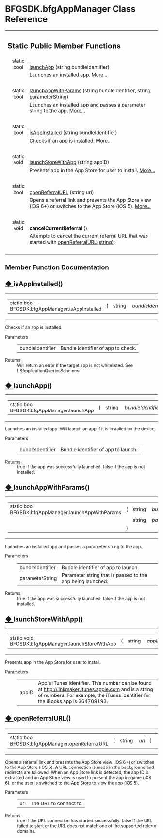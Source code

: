 # BFGSDK.bfgAppManager Class Reference

<div class="contents"><table class="memberdecls"><tr class="heading"><td colspan="2"><h2 class="groupheader"><a id="pub-static-methods" name="pub-static-methods"></a> Static Public Member Functions</h2></td></tr><tr class="memitem:aacb12f387fcd7a47eb165ac46be9dc2e"><td class="memItemLeft" align="right" valign="top">static bool&#160;</td><td class="memItemRight" valign="bottom"><a class="el" href="class_b_f_g_s_d_k_1_1bfg_app_manager.html#aacb12f387fcd7a47eb165ac46be9dc2e">launchApp</a> (string bundleIdentifier)</td></tr><tr class="memdesc:aacb12f387fcd7a47eb165ac46be9dc2e"><td class="mdescLeft">&#160;</td><td class="mdescRight">Launches an installed app.  <a href="class_b_f_g_s_d_k_1_1bfg_app_manager.html#aacb12f387fcd7a47eb165ac46be9dc2e">More...</a><br /></td></tr><tr class="separator:aacb12f387fcd7a47eb165ac46be9dc2e"><td class="memSeparator" colspan="2">&#160;</td></tr><tr class="memitem:a288912a017d8a2c2677b8b8b9ba7a0b0"><td class="memItemLeft" align="right" valign="top">static bool&#160;</td><td class="memItemRight" valign="bottom"><a class="el" href="class_b_f_g_s_d_k_1_1bfg_app_manager.html#a288912a017d8a2c2677b8b8b9ba7a0b0">launchAppWithParams</a> (string bundleIdentifier, string parameterString)</td></tr><tr class="memdesc:a288912a017d8a2c2677b8b8b9ba7a0b0"><td class="mdescLeft">&#160;</td><td class="mdescRight">Launches an installed app and passes a parameter string to the app.  <a href="class_b_f_g_s_d_k_1_1bfg_app_manager.html#a288912a017d8a2c2677b8b8b9ba7a0b0">More...</a><br /></td></tr><tr class="separator:a288912a017d8a2c2677b8b8b9ba7a0b0"><td class="memSeparator" colspan="2">&#160;</td></tr><tr class="memitem:a3da13117b8d17916fb25db7f16ca38a4"><td class="memItemLeft" align="right" valign="top">static bool&#160;</td><td class="memItemRight" valign="bottom"><a class="el" href="class_b_f_g_s_d_k_1_1bfg_app_manager.html#a3da13117b8d17916fb25db7f16ca38a4">isAppInstalled</a> (string bundleIdentifier)</td></tr><tr class="memdesc:a3da13117b8d17916fb25db7f16ca38a4"><td class="mdescLeft">&#160;</td><td class="mdescRight">Checks if an app is installed.  <a href="class_b_f_g_s_d_k_1_1bfg_app_manager.html#a3da13117b8d17916fb25db7f16ca38a4">More...</a><br /></td></tr><tr class="separator:a3da13117b8d17916fb25db7f16ca38a4"><td class="memSeparator" colspan="2">&#160;</td></tr><tr class="memitem:a09a07dddd06755acce09cc106285bbce"><td class="memItemLeft" align="right" valign="top">static void&#160;</td><td class="memItemRight" valign="bottom"><a class="el" href="class_b_f_g_s_d_k_1_1bfg_app_manager.html#a09a07dddd06755acce09cc106285bbce">launchStoreWithApp</a> (string appID)</td></tr><tr class="memdesc:a09a07dddd06755acce09cc106285bbce"><td class="mdescLeft">&#160;</td><td class="mdescRight">Presents app in the App Store for user to install.  <a href="class_b_f_g_s_d_k_1_1bfg_app_manager.html#a09a07dddd06755acce09cc106285bbce">More...</a><br /></td></tr><tr class="separator:a09a07dddd06755acce09cc106285bbce"><td class="memSeparator" colspan="2">&#160;</td></tr><tr class="memitem:a1b49fc91f41b8a9fef5e47887c4cd373"><td class="memItemLeft" align="right" valign="top">static bool&#160;</td><td class="memItemRight" valign="bottom"><a class="el" href="class_b_f_g_s_d_k_1_1bfg_app_manager.html#a1b49fc91f41b8a9fef5e47887c4cd373">openReferralURL</a> (string url)</td></tr><tr class="memdesc:a1b49fc91f41b8a9fef5e47887c4cd373"><td class="mdescLeft">&#160;</td><td class="mdescRight">Opens a referral link and presents the App Store view (iOS 6+) or switches to the App Store (iOS 5).  <a href="class_b_f_g_s_d_k_1_1bfg_app_manager.html#a1b49fc91f41b8a9fef5e47887c4cd373">More...</a><br /></td></tr><tr class="separator:a1b49fc91f41b8a9fef5e47887c4cd373"><td class="memSeparator" colspan="2">&#160;</td></tr><tr class="memitem:ab6ac2f8e69d3c3cac613d3b8b96069eb"><td class="memItemLeft" align="right" valign="top"><a id="ab6ac2f8e69d3c3cac613d3b8b96069eb" name="ab6ac2f8e69d3c3cac613d3b8b96069eb"></a> static void&#160;</td><td class="memItemRight" valign="bottom"><b>cancelCurrentReferral</b> ()</td></tr><tr class="memdesc:ab6ac2f8e69d3c3cac613d3b8b96069eb"><td class="mdescLeft">&#160;</td><td class="mdescRight">Attempts to cancel the current referral URL that was started with <a class="el" href="class_b_f_g_s_d_k_1_1bfg_app_manager.html#a1b49fc91f41b8a9fef5e47887c4cd373" title="Opens a referral link and presents the App Store view (iOS 6+) or switches to the App Store (iOS 5).">openReferralURL(string)</a>: <br /></td></tr><tr class="separator:ab6ac2f8e69d3c3cac613d3b8b96069eb"><td class="memSeparator" colspan="2">&#160;</td></tr></table><h2 class="groupheader">Member Function Documentation</h2><a id="a3da13117b8d17916fb25db7f16ca38a4" name="a3da13117b8d17916fb25db7f16ca38a4"></a><h2 class="memtitle"><span class="permalink"><a href="#a3da13117b8d17916fb25db7f16ca38a4">&#9670;&nbsp;</a></span>isAppInstalled()</h2><div class="memitem"><div class="memproto"><table class="mlabels"><tr><td class="mlabels-left"><table class="memname"><tr><td class="memname">static bool BFGSDK.bfgAppManager.isAppInstalled </td><td>(</td><td class="paramtype">string&#160;</td><td class="paramname"><em>bundleIdentifier</em></td><td>)</td><td></td></tr></table></td><td class="mlabels-right"><span class="mlabels"><span class="mlabel">inline</span><span class="mlabel">static</span></span></td></tr></table></div><div class="memdoc">Checks if an app is installed. <dl class="params"><dt>Parameters</dt><dd><table class="params"><tr><td class="paramname">bundleIdentifier</td><td>Bundle identifier of app to check.</td></tr></table></dd></dl><dl class="section return"><dt>Returns</dt><dd>Will return an error if the target app is not whitelisted. See LSApplicationQueriesSchemes</dd></dl></div></div><a id="aacb12f387fcd7a47eb165ac46be9dc2e" name="aacb12f387fcd7a47eb165ac46be9dc2e"></a><h2 class="memtitle"><span class="permalink"><a href="#aacb12f387fcd7a47eb165ac46be9dc2e">&#9670;&nbsp;</a></span>launchApp()</h2><div class="memitem"><div class="memproto"><table class="mlabels"><tr><td class="mlabels-left"><table class="memname"><tr><td class="memname">static bool BFGSDK.bfgAppManager.launchApp </td><td>(</td><td class="paramtype">string&#160;</td><td class="paramname"><em>bundleIdentifier</em></td><td>)</td><td></td></tr></table></td><td class="mlabels-right"><span class="mlabels"><span class="mlabel">inline</span><span class="mlabel">static</span></span></td></tr></table></div><div class="memdoc">Launches an installed app. Will launch an app if it is installed on the device. <dl class="params"><dt>Parameters</dt><dd><table class="params"><tr><td class="paramname">bundleIdentifier</td><td>Bundle identifier of app to launch.</td></tr></table></dd></dl><dl class="section return"><dt>Returns</dt><dd>true if the app was successfully launched. false if the app is not installed.</dd></dl></div></div><a id="a288912a017d8a2c2677b8b8b9ba7a0b0" name="a288912a017d8a2c2677b8b8b9ba7a0b0"></a><h2 class="memtitle"><span class="permalink"><a href="#a288912a017d8a2c2677b8b8b9ba7a0b0">&#9670;&nbsp;</a></span>launchAppWithParams()</h2><div class="memitem"><div class="memproto"><table class="mlabels"><tr><td class="mlabels-left"><table class="memname"><tr><td class="memname">static bool BFGSDK.bfgAppManager.launchAppWithParams </td><td>(</td><td class="paramtype">string&#160;</td><td class="paramname"><em>bundleIdentifier</em>, </td></tr><tr><td class="paramkey"></td><td></td><td class="paramtype">string&#160;</td><td class="paramname"><em>parameterString</em>&#160;</td></tr><tr><td></td><td>)</td><td></td><td></td></tr></table></td><td class="mlabels-right"><span class="mlabels"><span class="mlabel">inline</span><span class="mlabel">static</span></span></td></tr></table></div><div class="memdoc">Launches an installed app and passes a parameter string to the app. <dl class="params"><dt>Parameters</dt><dd><table class="params"><tr><td class="paramname">bundleIdentifier</td><td>Bundle identifier of app to launch.</td></tr><tr><td class="paramname">parameterString</td><td>Parameter string that is passed to the app being launched.</td></tr></table></dd></dl><dl class="section return"><dt>Returns</dt><dd>true if the app was successfully launched. false if the app is not installed.</dd></dl></div></div><a id="a09a07dddd06755acce09cc106285bbce" name="a09a07dddd06755acce09cc106285bbce"></a><h2 class="memtitle"><span class="permalink"><a href="#a09a07dddd06755acce09cc106285bbce">&#9670;&nbsp;</a></span>launchStoreWithApp()</h2><div class="memitem"><div class="memproto"><table class="mlabels"><tr><td class="mlabels-left"><table class="memname"><tr><td class="memname">static void BFGSDK.bfgAppManager.launchStoreWithApp </td><td>(</td><td class="paramtype">string&#160;</td><td class="paramname"><em>appID</em></td><td>)</td><td></td></tr></table></td><td class="mlabels-right"><span class="mlabels"><span class="mlabel">inline</span><span class="mlabel">static</span></span></td></tr></table></div><div class="memdoc">Presents app in the App Store for user to install. <dl class="params"><dt>Parameters</dt><dd><table class="params"><tr><td class="paramname">appID</td><td>App's iTunes identifier. This number can be found at <a href="http://linkmaker.itunes.apple.com">http://linkmaker.itunes.apple.com</a> and is a string of numbers. For example, the iTunes identifier for the iBooks app is 364709193.</td></tr></table></dd></dl></div></div><a id="a1b49fc91f41b8a9fef5e47887c4cd373" name="a1b49fc91f41b8a9fef5e47887c4cd373"></a><h2 class="memtitle"><span class="permalink"><a href="#a1b49fc91f41b8a9fef5e47887c4cd373">&#9670;&nbsp;</a></span>openReferralURL()</h2><div class="memitem"><div class="memproto"><table class="mlabels"><tr><td class="mlabels-left"><table class="memname"><tr><td class="memname">static bool BFGSDK.bfgAppManager.openReferralURL </td><td>(</td><td class="paramtype">string&#160;</td><td class="paramname"><em>url</em></td><td>)</td><td></td></tr></table></td><td class="mlabels-right"><span class="mlabels"><span class="mlabel">inline</span><span class="mlabel">static</span></span></td></tr></table></div><div class="memdoc">Opens a referral link and presents the App Store view (iOS 6+) or switches to the App Store (iOS 5). A URL connection is made in the background and redirects are followed. When an App Store link is detected, the app ID is extracted and an App Store view is used to present the app in-game (iOS 6), or the user is switched to the App Store to view the app (iOS 5). <dl class="params"><dt>Parameters</dt><dd><table class="params"><tr><td class="paramname">url</td><td>The URL to connect to.</td></tr></table></dd></dl><dl class="section return"><dt>Returns</dt><dd>true if the URL connection has started successfully. false if the URL failed to start or the URL does not match one of the supported referral domains.</dd></dl></div></div></div> 
